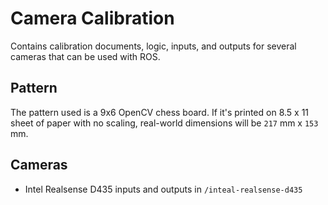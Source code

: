# Camera Calibration

Contains calibration documents, logic, inputs, and outputs for several cameras that can be used with ROS.

## Pattern

The pattern used is a 9x6 OpenCV chess board.
If it's printed on 8.5 x 11 sheet of paper with no scaling, real-world dimensions will be `217` mm x `153` mm.

## Cameras

* Intel Realsense D435 inputs and outputs in `/inteal-realsense-d435`
